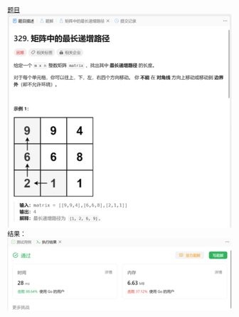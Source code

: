 [题目](https://leetcode.cn/problems/longest-increasing-path-in-a-matrix/)
![pic](img.png)
结果：
![pic](result.png)